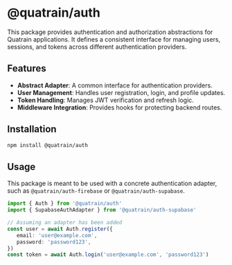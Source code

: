 # @quatrain/auth

This package provides authentication and authorization abstractions for Quatrain applications. It defines a consistent interface for managing users, sessions, and tokens across different authentication providers.

## Features

-  **Abstract Adapter**: A common interface for authentication providers.
-  **User Management**: Handles user registration, login, and profile updates.
-  **Token Handling**: Manages JWT verification and refresh logic.
-  **Middleware Integration**: Provides hooks for protecting backend routes.

## Installation

```bash
npm install @quatrain/auth
```

## Usage

This package is meant to be used with a concrete authentication adapter, such as `@quatrain/auth-firebase` or `@quatrain/auth-supabase`.

```typescript
import { Auth } from '@quatrain/auth'
import { SupabaseAuthAdapter } from '@quatrain/auth-supabase'

// Assuming an adapter has been added
const user = await Auth.register({
   email: 'user@example.com',
   password: 'password123',
})
const token = await Auth.login('user@example.com', 'password123')
```
